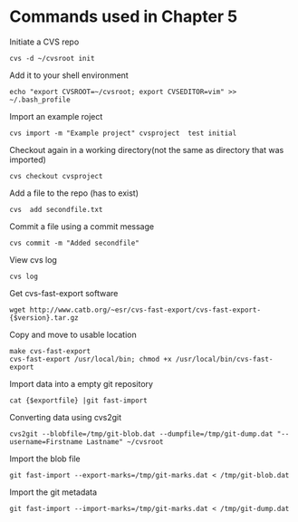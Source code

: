 # Commands used in Chapter 5

Initiate a CVS repo
``` 
cvs -d ~/cvsroot init
```

Add it to your shell environment
``` 
echo "export CVSROOT=~/cvsroot; export CVSEDITOR=vim" >> ~/.bash_profile
``` 

Import an example roject
``` 
cvs import -m "Example project" cvsproject  test initial
``` 

Checkout again in a working directory(not the same as directory that was imported)
``` 
cvs checkout cvsproject
``` 

Add a file to the repo (has to exist)
``` 
cvs  add secondfile.txt
``` 

Commit a file using a commit message
``` 
cvs commit -m "Added secondfile"
``` 

View cvs log
``` 
cvs log
```

Get cvs-fast-export software
``` 
wget http://www.catb.org/~esr/cvs-fast-export/cvs-fast-export-{$version}.tar.gz
``` 

Copy and move to usable location
```
make cvs-fast-export
cvs-fast-export /usr/local/bin; chmod +x /usr/local/bin/cvs-fast-export
``` 

Import data into a empty git repository
```
cat {$exportfile} |git fast-import
``` 

Converting data using cvs2git
``` 
cvs2git --blobfile=/tmp/git-blob.dat --dumpfile=/tmp/git-dump.dat "--username=Firstname Lastname" ~/cvsroot
```  

Import the blob file
``` 
git fast-import --export-marks=/tmp/git-marks.dat < /tmp/git-blob.dat
``` 

Import the git metadata
``` 
git fast-import --import-marks=/tmp/git-marks.dat < /tmp/git-dump.dat
``` 
